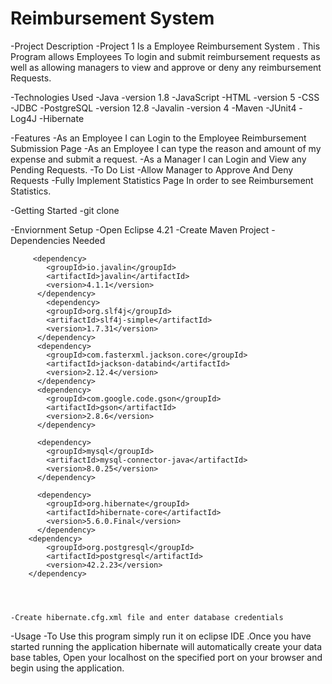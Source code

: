# Reimbursement System

-Project Description
  -Project 1 Is a Employee Reimbursement System . This Program allows Employees To login and submit reimbursement requests as well as allowing managers to view and approve or 	    deny any reimbursement Requests.

-Technologies Used
  -Java -version 1.8
  -JavaScript
  -HTML -version 5
  -CSS
  -JDBC
  -PostgreSQL -version 12.8
  -Javalin -version 4
  -Maven
  -JUnit4
  -Log4J
  -Hibernate



-Features
  -As an Employee I can Login to the Employee Reimbursement Submission Page
  -As an Employee I can type the reason and amount of my expense and submit a request.
  -As a Manager I can Login and View any Pending Requests.
-To Do List
  -Allow Manager to Approve And Deny Requests
  -Fully Implement Statistics Page In order to see Reimbursement Statistics.
  

-Getting Started
  -git clone
 
 -Enviornment Setup
    -Open Eclipse 4.21
    -Create Maven Project 
    -Dependencies Needed
      		
		
		 <dependency>
			<groupId>io.javalin</groupId>
			<artifactId>javalin</artifactId>
			<version>4.1.1</version>
		  </dependency>
		    <dependency>
			<groupId>org.slf4j</groupId>
			<artifactId>slf4j-simple</artifactId>
			<version>1.7.31</version>
		  </dependency>
		  <dependency>
			<groupId>com.fasterxml.jackson.core</groupId>
			<artifactId>jackson-databind</artifactId>
			<version>2.12.4</version>
		  </dependency>
		  <dependency>
			<groupId>com.google.code.gson</groupId>
			<artifactId>gson</artifactId>
			<version>2.8.6</version>
		  </dependency>

		  <dependency>
			<groupId>mysql</groupId>
			<artifactId>mysql-connector-java</artifactId>
			<version>8.0.25</version>
		  </dependency>
  
		  <dependency>
			<groupId>org.hibernate</groupId>
			<artifactId>hibernate-core</artifactId>
			<version>5.6.0.Final</version>
		  </dependency>
	  	<dependency>
			<groupId>org.postgresql</groupId>
			<artifactId>postgresql</artifactId>
			<version>42.2.23</version>
	  	</dependency>
    
    


	-Create hibernate.cfg.xml file and enter database credentials



-Usage
  -To Use this program simply run it on eclipse IDE .Once you have started running the application hibernate will automatically create your data base tables, Open your localhost   on the specified port on your browser and begin using the application.      
     
